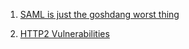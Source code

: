 
1. [SAML is just the goshdang worst thing](https://joonas.fi/2021/08/saml-is-insecure-by-design/)

1. [HTTP2 Vulnerabilities](https://portswigger.net/research/http2#conclusion)
